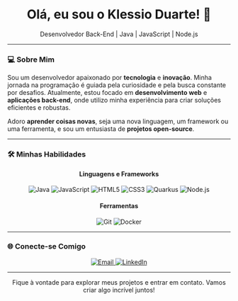 <h1 align="center">Olá, eu sou o Klessio Duarte! 👋</h1>
<p align="center">Desenvolvedor Back-End | Java | JavaScript | Node.js</p>

---

### 💻 Sobre Mim

Sou um desenvolvedor apaixonado por **tecnologia** e **inovação**. Minha jornada na programação é guiada pela curiosidade e pela busca constante por desafios. Atualmente, estou focado em **desenvolvimento web** e **aplicações back-end**, onde utilizo minha experiência para criar soluções eficientes e robustas.

Adoro **aprender coisas novas**, seja uma nova linguagem, um framework ou uma ferramenta, e sou um entusiasta de **projetos open-source**.

---

### 🛠️ Minhas Habilidades

<div align="center">
  <h4>Linguagens e Frameworks</h4>
  <p>
    <img src="https://img.shields.io/badge/Java-007396?style=for-the-badge&logo=java&logoColor=white" alt="Java"/>
    <img src="https://img.shields.io/badge/JavaScript-100000?style=for-the-badge&logo=javascript&logoColor=F7DF1E" alt="JavaScript"/>
    <img src="https://img.shields.io/badge/HTML5-E34F26?style=for-the-badge&logo=html5&logoColor=white" alt="HTML5"/>
    <img src="https://img.shields.io/badge/CSS3-1572B6?style=for-the-badge&logo=css3&logoColor=white" alt="CSS3"/>
    <img src="https://img.shields.io/badge/Quarkus-000000?style=for-the-badge&logo=quarkus&logoColor=white" alt="Quarkus"/>
    <img src="https://img.shields.io/badge/Node.js-339933?style=for-the-badge&logo=node.js&logoColor=white" alt="Node.js"/>
  </p>
  
  <h4>Ferramentas</h4>
  <p>
    <img src="https://img.shields.io/badge/Git-F05032?style=for-the-badge&logo=git&logoColor=white" alt="Git"/>
    <img src="https://img.shields.io/badge/Docker-2496ED?style=for-the-badge&logo=docker&logoColor=white" alt="Docker"/>
  </p>
</div>

---

### 🌐 Conecte-se Comigo

<div align="center">
  <a href="mailto:klessyopc@gmail.com" target="_blank">
    <img src="https://img.shields.io/badge/Email-D14836?style=for-the-badge&logo=gmail&logoColor=white" alt="Email"/>
  </a>
  <a href="https://www.linkedin.com/in/klessio-dos-santos-duarte-4788a0260/" target="_blank">
    <img src="https://img.shields.io/badge/LinkedIn-0077B5?style=for-the-badge&logo=linkedin&logoColor=white" alt="LinkedIn"/>
  </a>
</div>

---

<p align="center">Fique à vontade para explorar meus projetos e entrar em contato. Vamos criar algo incrível juntos!</p>
